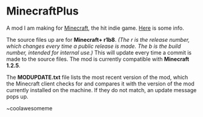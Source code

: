 MinecraftPlus
=============

A mod I am making for [Minecraft](http://minecraft.net), the hit indie game. [Here](http://www.minecraftforum.net/topic/1142468-) is some info.

The source files up are for **Minecraft+ r1b8**. *(The r is the release number, which changes every time a public release is made. The b is the build number, intended for internal use.)* This will update every time a commit is made to the source files.
The mod is currently compatible with **Minecraft 1.2.5**.

The **MODUPDATE.txt** file lists the most recent version of the mod, which the Minecraft client checks for and compares it with the version of the mod currently installed on the machine. If they do not match, an update message pops up.

~coolawesomeme